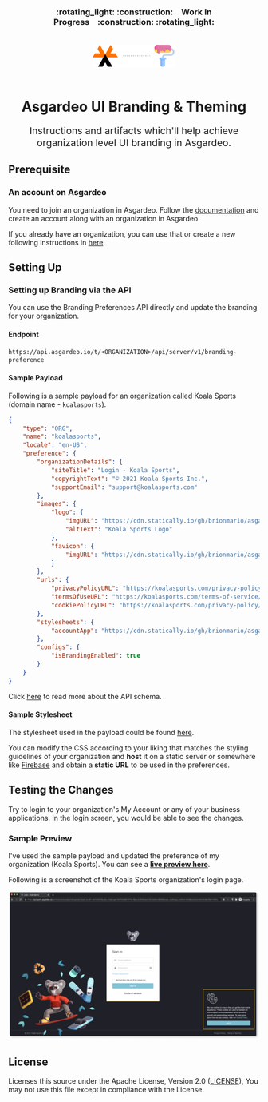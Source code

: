 <p align="center">
    <h3 align="center">:rotating_light: :construction:&ensp;&ensp;Work In Progress&ensp;&ensp;:construction: :rotating_light:</h3>
    <p align="center" width="100%"  style="padding-top: 20px; padding-bottom: 20px">
        <img width="33%" src="./docs/banner.png" alt="Image"/>
    </p>
    <h1 align="center">Asgardeo UI Branding & Theming</h1>
    <p align="center" style="font-size: 1.2rem;">Instructions and artifacts which'll help achieve organization level UI branding in Asgardeo.</p>
</p>

## Prerequisite

### An account on Asgardeo

You need to join an organization in Asgardeo. Follow the [documentation](https://wso2.com/asgardeo/docs/get-started/create-asgardeo-account/#sign-up) and create an account along with an organization in Asgardeo.

If you already have an organization, you can use that or create a new following instructions in [here](https://wso2.com/asgardeo/docs/guides/your-asgardeo/manage-organizations/#create-an-organization).

## Setting Up

### Setting up Branding via the API

You can use the Branding Preferences API directly and update the branding for your organization.

#### Endpoint

```shell
https://api.asgardeo.io/t/<ORGANIZATION>/api/server/v1/branding-preference
```

#### Sample Payload

Following is a sample payload for an organization called Koala Sports (domain name - `koalasports`).

```json
{
    "type": "ORG",
    "name": "koalasports",
    "locale": "en-US",
    "preference": {
        "organizationDetails": {
            "siteTitle": "Login - Koala Sports",
            "copyrightText": "© 2021 Koala Sports Inc.",
            "supportEmail": "support@koalasports.com"
        },
        "images": {
            "logo": {
                "imgURL": "https://cdn.statically.io/gh/brionmario/asgardeo-branding/main/images/logo.png",
                "altText": "Koala Sports Logo"
            },
            "favicon": {
                "imgURL": "https://cdn.statically.io/gh/brionmario/asgardeo-branding/main/images/favicon.ico"
            }
        },
        "urls": {
            "privacyPolicyURL": "https://koalasports.com/privacy-policy",
            "termsOfUseURL": "https://koalasports.com/terms-of-service/",
            "cookiePolicyURL": "https://koalasports.com/privacy-policy/#cookie-policy"
        },
        "stylesheets": {
            "accountApp": "https://cdn.statically.io/gh/brionmario/asgardeo-branding/main/stylesheets/login-portal.overrides.css"
        },
        "configs": {
            "isBrandingEnabled": true
        }
    }
}
```

Click [here](docs/API-SCHEMA.md) to read more about the API schema.

#### Sample Stylesheet

The stylesheet used in the payload could be found [here](./stylesheets/login-portal.overrides.css).

You can modify the CSS according to your liking that matches the styling guidelines of your organization and **host** it on a static server or somewhere like [Firebase](https://firebase.google.com/docs/storage) and obtain a **static URL** to be used in the preferences.

## Testing the Changes

Try to login to your organization's My Account or any of your business applications. In the login screen, you would be able to see the changes.

### Sample Preview

I've used the sample payload and updated the preference of my organization (Koala Sports). You can see a [**live preview here**](https://myaccount.asgardeo.io/t/koalasports).

Following is a screenshot of the Koala Sports organization's login page.

![image info](./docs/koalasports-login-screen.png)

## License

Licenses this source under the Apache License, Version 2.0 ([LICENSE](./LICENSE)), You may not use this file except in compliance with the License.
